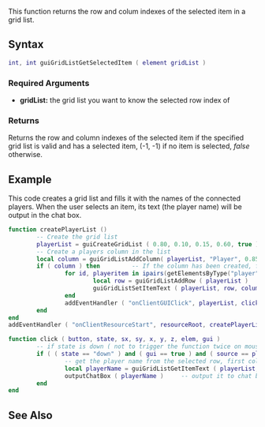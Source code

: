 This function returns the row and colum indexes of the selected item in a grid list.

Syntax
------

``` lua
int, int guiGridListGetSelectedItem ( element gridList )
```

### Required Arguments

-   **gridList:** the grid list you want to know the selected row index of

### Returns

Returns the row and column indexes of the selected item if the specified grid list is valid and has a selected item, (-1, -1) if no item is selected, *false* otherwise.

Example
-------

This code creates a grid list and fills it with the names of the connected players. When the user selects an item, its text (the player name) will be output in the chat box.

``` lua
function createPlayerList ()
        -- Create the grid list
        playerList = guiCreateGridList ( 0.80, 0.10, 0.15, 0.60, true )
        -- Create a players column in the list
        local column = guiGridListAddColumn( playerList, "Player", 0.85 )
        if ( column ) then         -- If the column has been created, fill it with players
                for id, playeritem in ipairs(getElementsByType("player")) do
                        local row = guiGridListAddRow ( playerList )
                        guiGridListSetItemText ( playerList, row, column, getPlayerName ( playeritem ), false, false )
                end
                addEventHandler ( "onClientGUIClick", playerList, click )
        end
end
addEventHandler ( "onClientResourceStart", resourceRoot, createPlayerList )

function click ( button, state, sx, sy, x, y, z, elem, gui )
        -- if state is down ( not to trigger the function twice on mouse button up/down), clicked gui and the element is our player list
        if ( ( state == "down" ) and ( gui == true ) and ( source == playerList ) ) then
                -- get the player name from the selected row, first column 
                local playerName = guiGridListGetItemText ( playerList, guiGridListGetSelectedItem ( playerList ), 1 )
                outputChatBox ( playerName )     -- output it to chat box
        end
end
```

See Also
--------
